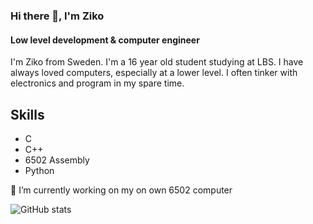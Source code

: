 ### Hi there 👋, I'm Ziko
#### Low level development & computer engineer
I'm Ziko from Sweden. I'm a 16 year old student studying at LBS. I have always loved computers, especially at a lower level. I often tinker with electronics and program in my spare time.

## Skills
* C
* C++
* 6502 Assembly
* Python

🔭 I’m currently working on my on own 6502 computer 

![GitHub stats](https://github-readme-stats.vercel.app/api?username=Zika-dev&show_icons=true)  
